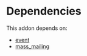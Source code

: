 # Dependencies

This addon depends on:

- [event](https://github.com/bringout/oca-ocb-core/tree/3269462e6a0442fbf5ae30a27b3c18135ac733b9/odoo-bringout-oca-ocb-event)
- [mass_mailing](https://github.com/bringout/oca-ocb-mail/tree/534b2ac35be56816fb1c12f4e180d4a8b19d4981/odoo-bringout-oca-ocb-mass_mailing)
